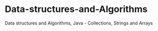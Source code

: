 # Data-structures-and-Algorithms
Data structures and Algorithms, Java - Collections, Strings and Arrays
